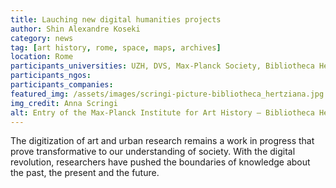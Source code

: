 ```yaml
---
title: Lauching new digital humanities projects
author: Shin Alexandre Koseki
category: news
tag: [art history, rome, space, maps, archives]
location: Rome
participants_universities: UZH, DVS, Max-Planck Society, Bibliotheca Hertziana
participants_ngos: 
participants_companies: 
featured_img: /assets/images/scringi-picture-bibliotheca_hertziana.jpg
img_credit: Anna Scringi
alt: Entry of the Max-Planck Institute for Art History – Bibliotheca Hertziana 
---
```

The digitization of art and urban research remains a work in progress that prove transformative to our understanding of society. With the digital revolution, researchers have pushed the boundaries of knowledge about the past, the present and the future.
